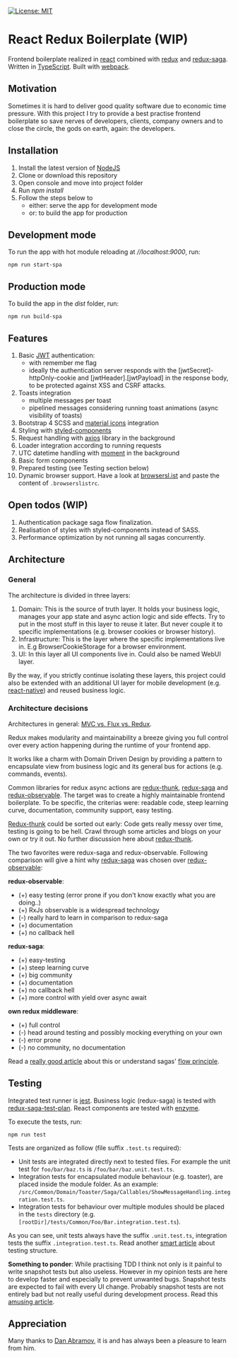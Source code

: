 [![License: MIT](https://img.shields.io/badge/License-MIT-green.svg)](https://github.com/inkognitro/react-redux-saga-boilerplate/blob/master/LICENSE.md)

# React Redux Boilerplate (WIP)
Frontend boilerplate realized in [react](https://reactjs.org/) combined with [redux](http://redux.js.org/) and [redux-saga](http://redux-saga.js.org).
Written in [TypeScript](http://typescriptlang.org). Built with [webpack](http://webpack.js.org).

## Motivation
Sometimes it is hard to deliver good quality software due to economic time pressure.
With this project I try to provide a best practise frontend boilerplate so save nerves of developers,
clients, company owners and to close the circle, the gods on earth, again: the developers.
   
## Installation
1. Install the latest version of [NodeJS](http://nodejs.org/en/download/)
2. Clone or download this repository
3. Open console and move into project folder
4. Run *npm install*
5. Follow the steps below to
   - either: serve the app for development mode
   - or: to build the app for production

## Development mode
To run the app with hot module reloading at *//localhost:9000*, run:

    npm run start-spa

## Production mode
To build the app in the *dist* folder, run:

    npm run build-spa
    
## Features
1. Basic [JWT](http://jwt.io) authentication:
    - with remember me flag
    - ideally the authentication server responds with the [jwtSecret]-httpOnly-cookie and [jwtHeader].[jwtPayload] in the response body, to be protected against XSS and CSRF attacks.
2. Toasts integration
    - multiple messages per toast
    - pipelined messages considering running toast animations (async visibility of toasts)
3. Bootstrap 4 SCSS and [material icons](http://material.io/resources/icons/) integration
4. Styling with [styled-components](http://styled-components.com/)
5. Request handling with [axios](http://npmjs.com/package/axios) library in the background
6. Loader integration according to running requests
7. UTC datetime handling with [moment](http://momentjs.com) in the background 
8. Basic form components
9. Prepared testing (see Testing section below)
10. Dynamic browser support. Have a look at [browsersl.ist](http://browsersl.ist/) and paste the content of `.browserslistrc`.
  
## Open todos (WIP)
1. Authentication package saga flow finalization.
2. Realisation of styles with styled-components instead of SASS.
3. Performance optimization by not running all sagas concurrently.

## Architecture

### General
The architecture is divided in three layers:
1. Domain: This is the source of truth layer. It holds your business logic, manages your app state and async action logic and side effects. Try to put in the most stuff in this layer to reuse it later. But never couple it to specific implementations (e.g. browser cookies or browser history).
2. Infrastructure: This is the layer where the specific implementations live in. E.g BrowserCookieStorage for a browser environment.
3. UI: In this layer all UI components live in. Could also be named WebUI layer.

By the way, if you strictly continue isolating these layers,
this project could also be extended with an additional UI layer
for mobile development (e.g. [react-native](https://reactnative.dev/)) and reused business logic.

### Architecture decisions
Architectures in general: [MVC vs. Flux vs. Redux](https://www.clariontech.com/blog/mvc-vs-flux-vs-redux-the-real-differences).

Redux makes modularity and maintainability a breeze giving you full control over every action happening during the runtime of your frontend app.

It works like a charm with Domain Driven Design by providing a pattern to encapsulate view from business logic and its general bus for actions (e.g. commands, events).

Common libraries for redux async actions are [redux-thunk](https://www.npmjs.com/package/redux-thunk), [redux-saga](http://redux-saga.js.org) and [redux-observable](http://redux-observable.js.org).
The target was to create a highly maintainable frontend boilerplate.
To be specific, the criterias were: readable code, steep learning curve, documentation, community support, easy testing.

[Redux-thunk](https://www.npmjs.com/package/redux-thunk) could be sorted out early: Code gets really messy over time, testing is going to be hell.
Crawl through some articles and blogs on your own or try it out. No further discussion here about [redux-thunk](https://www.npmjs.com/package/redux-thunk).

The two favorites were redux-saga and redux-observable.
Following comparison will give a hint why [redux-saga](http://redux-saga.js.org) was chosen over [redux-observable](http://redux-observable.js.org):

**redux-observable**:
- (+) easy testing (error prone if you don't know exactly what you are doing..)
- (+) RxJs observable is a widespread technology
- (-) really hard to learn in comparison to redux-saga
- (+) documentation
- (+) no callback hell

**redux-saga**:
- (+) easy-testing
- (+) steep learning curve
- (+) big community
- (+) documentation
- (+) no callback hell
- (+) more control with yield over async await

**own redux middleware**:
- (+) full control 
- (-) head around testing and possibly mocking everything on your own
- (-) error prone
- (-) no community, no documentation

Read a [really good article](https://shift.infinite.red/redux-observable-epics-vs-redux-sagas-8e53610c0eda) about this or understand sagas' [flow principle](https://redux-saga.js.org/docs/advanced/NonBlockingCalls.html).

## Testing
Integrated test runner is [jest](http://jestjs.io).
Business logic (redux-saga) is tested with [redux-saga-test-plan](https://www.npmjs.com/package/redux-saga-test-plan).
React components are tested with [enzyme](https://enzymejs.github.io/enzyme/).

To execute the tests, run:

    npm run test

Tests are organized as follow (file suffix `.test.ts` required):
- Unit tests are integrated directly next to tested files. For example the unit test for `foo/bar/baz.ts` is `/foo/bar/baz.unit.test.ts`.
- Integration tests for encapsulated module behaviour (e.g. toaster), are placed inside the module folder. As an example: `/src/Common/Domain/Toaster/Saga/Callables/ShowMessageHandling.integration.test.ts`.
- Integration tests for behaviour over multiple modules should be placed in the `tests` directory (e.g. `[rootDir]/tests/Common/Foo/Bar.integration.test.ts`).

As you can see, unit tests always have the suffix `.unit.test.ts`, integration tests the suffix `.integration.test.ts`.
Read another [smart article](https://medium.com/@JeffLombardJr/organizing-tests-in-jest-17fc431ff850) about testing structure.

**Something to ponder**: While practising TDD I think not only is it painful to write snapshot tests but also useless.
However in my opinion tests are here to develop faster and especially to prevent unwanted bugs.
Snapshot tests are expected to fail with every UI change.
Probably snapshot tests are not entirely bad but not really useful during development process.
Read this [amusing article](https://medium.com/@tomgold_48918/why-i-stopped-using-snapshot-testing-with-jest-3279fe41ffb2).

## Appreciation
Many thanks to [Dan Abramov](http://github.com/gaearon), it is and has always been a pleasure to learn from him.
